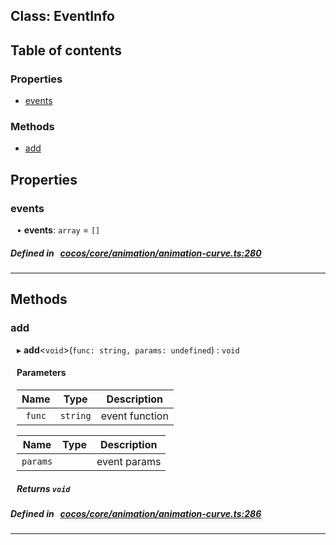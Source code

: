 
## Class: EventInfo





<div class="table-of-content">
<h2>Table of contents</h2>


### Properties

- [ events](#events)

### Methods

- [ add](#add)
</div>

## Properties


### events
<div style="margin-left: 10px;">




•  **events**:
`array`  = `[]`
</div>

##### Defined in &nbsp;   [cocos/core/animation/animation-curve.ts:280](https://github.com/cocos-creator/engine/blob/c7bf6b8a9/cocos/core/animation/animation-curve.ts#L280)&nbsp;


___

<!---->
## Methods

### add
<div style="margin-left: 10px;">

▸   **add**<`void`\>(`func: string, params: undefined`) : `void`




<!---->
<!--    #### Returns `void` -->
<!---->

#### Parameters

| Name | Type | Description |
| :------: | :------: | :------: |
| `func` | `string` | event function  |

| Name | Type | Description |
| :------: | :------: | :------: |
| `params` |  | event params  |



##### Returns `void`




</div>

##### Defined in &nbsp;   [cocos/core/animation/animation-curve.ts:286](https://github.com/cocos-creator/engine/blob/c7bf6b8a9/cocos/core/animation/animation-curve.ts#L286)&nbsp;
___
<!---->



